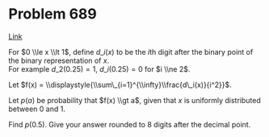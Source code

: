 # Problem 689

[Link](https://projecteuler.net/problem=689)

For $0 \\le x \\lt 1$, define $d\_i(x)$ to be the $i$th digit after the binary point of the binary representation of $x$.  
For example $d\_2(0.25) = 1$, $d\_i(0.25) = 0$ for $i \\ne 2$.

Let $f(x) = \\displaystyle{\\sum\_{i=1}^{\\infty}\\frac{d\_i(x)}{i^2}}$.

Let $p(a)$ be probability that $f(x) \\gt a$, given that $x$ is uniformly distributed between $0$ and $1$.

Find $p(0.5)$. Give your answer rounded to $8$ digits after the decimal point.